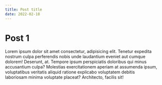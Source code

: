 ```yaml
---
title: Post title
date: 2022-02-18
---
```


# Post 1

Lorem ipsum dolor sit amet consectetur, adipisicing elit. Tenetur expedita nostrum culpa perferendis nobis unde laudantium eveniet aut cumque dolorem! Deserunt, at. Tempore ipsum perspiciatis doloribus qui minus accusantium culpa? Molestias exercitationem aperiam at assumenda ipsum, voluptatibus veritatis aliquid ratione explicabo voluptatem debitis laboriosam minima voluptate placeat? Architecto, facilis sit!
